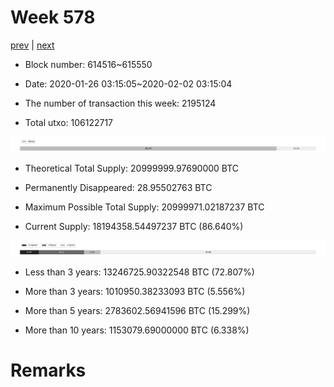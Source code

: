 # Week 578

[prev](week0577.md) | [next](week0579.md)

- Block number: 614516~615550

- Date: 2020-01-26 03:15:05~2020-02-02 03:15:04

- The number of transaction this week: 2195124

- Total utxo: 106122717

![](../images/mined_week0578.png)

- Theoretical Total Supply: 20999999.97690000 BTC

- Permanently Disappeared: 28.95502763 BTC

- Maximum Possible Total Supply: 20999971.02187237 BTC

- Current Supply: 18194358.54497237 BTC (86.640%)

![](../images/year_week0578.png)


- Less than 3 years: 13246725.90322548 BTC (72.807%)

- More than 3 years: 1010950.38233093 BTC (5.556%)

- More than 5 years: 2783602.56941596 BTC (15.299%)

- More than 10 years: 1153079.69000000 BTC (6.338%)

# Remarks

